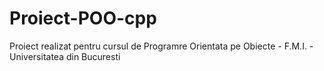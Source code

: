 # Proiect-POO-cpp

Proiect realizat pentru cursul de Programre Orientata pe Obiecte - F.M.I. - Universitatea din Bucuresti
